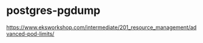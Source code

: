 # postgres-pgdump
https://www.eksworkshop.com/intermediate/201_resource_management/advanced-pod-limits/
